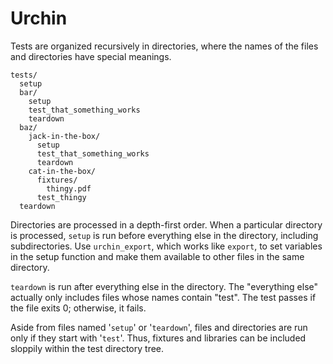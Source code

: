 Urchin
====

Tests are organized recursively in directories, where the names of the files
and directories have special meanings.

    tests/
      setup
      bar/
        setup
        test_that_something_works
        teardown
      baz/
        jack-in-the-box/
          setup
          test_that_something_works
          teardown
        cat-in-the-box/
          fixtures/
            thingy.pdf
          test_thingy
      teardown

Directories are processed in a depth-first order. When a particular directory
is processed, `setup` is run before everything else in the directory, including
subdirectories. Use `urchin_export`, which works like `export`, to set variables
in the setup function and make them available to other files in the same
directory.

`teardown` is run after everything else in the directory. The "everything else"
actually only includes files whose names contain "test". The test passes if the
file exits 0; otherwise, it fails.

Aside from files named '`setup`' or '`teardown`', files and directories are run
only if they start with '`test`'. Thus, fixtures and libraries can be included
sloppily within the test directory tree.
